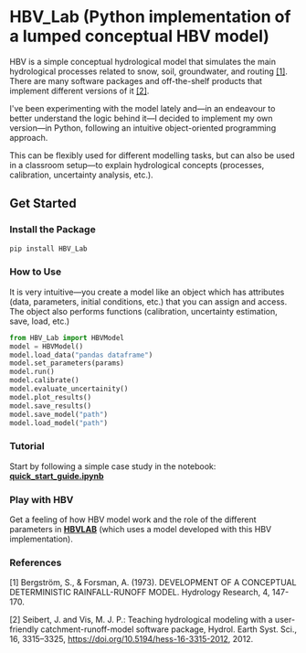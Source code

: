 # HBV_Lab (Python implementation of a lumped conceptual HBV model)

HBV is a simple conceptual hydrological model that simulates the main hydrological processes related to snow, soil, groundwater, and routing [[1]](https://watermark.silverchair.com/147.pdf?token=AQECAHi208BE49Ooan9kkhW_Ercy7Dm3ZL_9Cf3qfKAc485ysgAAA_swggP3BgkqhkiG9w0BBwagggPoMIID5AIBADCCA90GCSqGSIb3DQEHATAeBglghkgBZQMEAS4wEQQMKaeJWQ7VWIq_mqLkAgEQgIIDrh5vsWeaZ0wY6F-ERiovjNb4KimkGt_o5Pj5ZbNlsoszUqDq-oFtdcns5O02KBex_JakkQDDkMBBlg_PFsx9vpuBqYn1kC7EnMp274TfQ2NxQC70hO3OXoYWvMcZRf-Zl3r9w2LYzlmGc9fk2PmF173MeCsuIKaaA79mD0QvqI_9hN8Dz6P43uY3ybzhZPAWUaOFtudQTFy6iC9DZ1jChvSOBK_LpqltPDB5kbyDXkB8OYQl1RQQ3bBtO_G3pwFuat3m2YyKINkI7kLl6alxTs0VQc9cEXgxs_QkBubg_VBtVIaD8mNa7BxQ3PrWpPyrn02TfcAq67SVekWeN9K94P4B8aBBYuyi1-W8vqlp22gzHzr6FrtiP7PEE-7ymBAWQgro7XwZ4bulncCHb1seCeoLbuStdR93KGvKto6hOyN3uxuQZ5e1iP7726MkrMI5MhmCuw8awj2qQeH4LL4g1UuublCNtCX0KNkTCtdj3OUJfxORlLqcCS6PMwM7xkZpw4ytgJ1ro77v3T-yn3V7TbgriNX7UB9BWU2HGVz6SsSkZQoEcop0GPb_EpoqMMkw3NwEn8alJBXTcSbjkrAzWPm6kgZ3agvzbAI53fvueVayzDiZ49ifMnImnn3ge6Dcp3tb-M1Yw6rj8et1UhgfhJMbE0VGc_05KvEdrQYTndorlZPPUPpRK-3-jHOTDwOjz2ME-orp_oAcwoRqaja-e1aeLAuNFImu7PKsRSyn1x3zTh_2lks1_xt6T8kQgXeRluGhJwth1hXCa2ld7qrd1wo6H-6x63UFwO35ygr5MuIOuUnf0W2Rfb7tQtiPY9Vn_snj3frwtqBPOsgQUYtS5jXkSL-FngaOnUedrBvtv0iybblBtdd-LnClDE3KRDdVSjAAa0VS3v5RoUBxs3c8p44N5D3S4NQvdc8PZy9aHeJ6Tl7VNg-gWneGm3_BrOgiW1ylifGMb3X0J6NoYHSDy0mzR51VcM3w-gSCg44ejKuMPqS1yI-yTkZrAfXEKI8ECNdjLz_A9OjaMHr_saFijNhrdHX_l9_bFlfQEzh1zq6ueHZR6Bx3bMriUQYyajTQ0zpNdaQQXm1m5Caq4A-Agkmd6m9SPQNRquMCSYkP10uEw1deYjz6nAhELvTJhG7T8e2ZZ_uYantsrPO54_MkPTPI--4Mx9ePzP9modf7Dc3c98Iu1230duLUQd5sfkkRCF1Ab7P-FlJpUYt1xA2bS7csXfYc_IToq4EcNXx_Zw). There are many software packages and off-the-shelf products that implement different versions of it [[2]](https://www.geo.uzh.ch/en/units/h2k/Services/HBV-Model.html).

I've been experimenting with the model lately and—in an endeavour to better understand the logic behind it—I decided to implement my own version—in Python, following an intuitive object-oriented programming approach.

This can be flexibly used for different modelling tasks, but can also be used in a classroom setup—to explain hydrological concepts (processes, calibration, uncertainty analysis, etc.).

## Get Started

### Install the Package
```bash
pip install HBV_Lab
```
### How to Use
It is very intuitive—you create a model like an object which has attributes (data, parameters, initial conditions, etc.) that you can assign and access. The object also performs functions (calibration, uncertainty estimation, save, load, etc.)
```python
from HBV_Lab import HBVModel
model = HBVModel()
model.load_data("pandas dataframe")
model.set_parameters(params)
model.run()
model.calibrate()
model.evaluate_uncertainity()
model.plot_results()
model.save_results()
model.save_model("path")
model.load_model("path")
```
### Tutorial
Start by following a simple case study in the notebook:  [**quick_start_guide.ipynb**](quick_start_guide.ipynb)
### Play with HBV 
Get a feeling of how HBV model work and the role of the different parameters in [**HBVLAB**](https://www.linkedin.com/in/abdallaimam/) (which uses a model developed with this HBV implementation).
### References 
[1] Bergström, S., & Forsman, A. (1973). DEVELOPMENT OF A CONCEPTUAL DETERMINISTIC RAINFALL-RUNOFF MODEL. Hydrology Research, 4, 147-170.

[2] Seibert, J. and Vis, M. J. P.: Teaching hydrological modeling with a user-friendly catchment-runoff-model software package, Hydrol. Earth Syst. Sci., 16, 3315–3325, https://doi.org/10.5194/hess-16-3315-2012, 2012.

